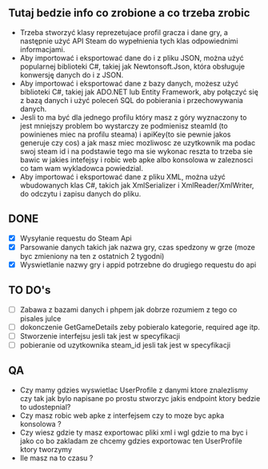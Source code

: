 ## Tutaj bedzie info co zrobione a co trzeba zrobic  
- Trzeba stworzyć klasy reprezetujace profil gracza i dane gry, a następnie użyć API Steam do wypełnienia tych klas odpowiednimi informacjami.</br>
- Aby importować i eksportować dane do i z pliku JSON, można użyć popularnej biblioteki C#, takiej jak Newtonsoft.Json, która obsługuje konwersję danych do i z JSON.</br>
- Aby importować i eksportować dane z bazy danych, możesz użyć biblioteki C#, takiej jak ADO.NET lub Entity Framework, aby połączyć się z bazą danych i użyć poleceń SQL do pobierania i przechowywania danych. </br>
- Jesli to ma być dla jednego profilu który masz z góry wyznaczony to jest mniejszy problem bo wystarczy ze podmienisz steamId (to powinienes miec na profilu steama) i apiKey(to sie pewnie jakos generuje czy cos) a jak masz miec mozliwosc ze uzytkownik ma podac swoj steam id i na podstawie tego ma sie wykonac reszta to trzeba sie bawic w jakies intefejsy i robic web apke albo konsolowa w zaleznosci co tam wam wykladowca powiedzial.
- Aby importować i eksportować dane z pliku XML, można użyć wbudowanych klas C#, takich jak XmlSerializer i XmlReader/XmlWriter, do odczytu i zapisu danych do pliku.</br>


## DONE
- [x] Wysyłanie requestu do Steam Api
- [x] Parsowanie danych takich jak nazwa gry, czas spedzony w grze (moze byc zmieniony na ten z ostatnich 2 tygodni)
- [x] Wyswietlanie nazwy gry i appid potrzebne do drugiego requestu do api

## TO DO's

- [ ] Zabawa z bazami danych i phpem jak dobrze rozumiem z tego co pisales julce
- [ ] dokonczenie GetGameDetails zeby pobieralo kategorie, required age itp.
- [ ] Stworzenie interfejsu jesli tak jest w specyfikacji
- [ ] pobieranie od uzytkownika steam_id jesli tak jest w specyfikacji

## QA
- Czy mamy gdzies wyswietlac UserProfile z danymi ktore znalezlismy czy tak jak bylo napisane po prostu stworzyc jakis endpoint ktory bedzie to udostepnial? </br>
- Czy masz robic web apke z interfejsem czy to moze byc apka konsolowa ? </br>
- Czy wiesz gdzie ty masz exportowac pliki xml i wgl gdzie to ma byc i jako co bo zakladam ze chcemy gdzies exportowac ten UserProfile ktory tworzymy </br>
- Ile masz na to czasu ?

